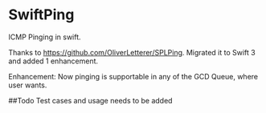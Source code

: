 # SwiftPing

ICMP Pinging in swift.

Thanks to https://github.com/OliverLetterer/SPLPing. Migrated it to Swift 3 and added 1 enhancement.


Enhancement: Now pinging is supportable in any of the GCD Queue, where user wants.

##Todo
Test cases and usage needs to be added
